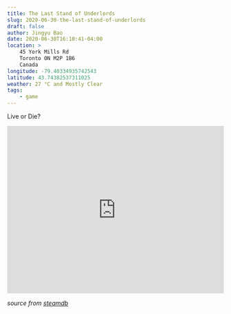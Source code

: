 ```yaml
---
title: The Last Stand of Underlords
slug: 2020-06-30-the-last-stand-of-underlords
draft: false
author: Jingyu Bao
date: 2020-06-30T16:10:41-04:00
location: >
    45 York Mills Rd
    Toronto ON M2P 1B6
    Canada
longitude: -79.40334935742543
latitude: 43.74382537311025
weather: 27 °C and Mostly Clear
tags:
    - game
---
```


Live or Die?

<iframe src="https://steamdb.info/embed/?appid=1046930" height="389px" width="100%" scrolling="no" frameborder="0"></iframe>

*source from [steamdb](https://steamdb.info/app/1046930/graphs/)*
